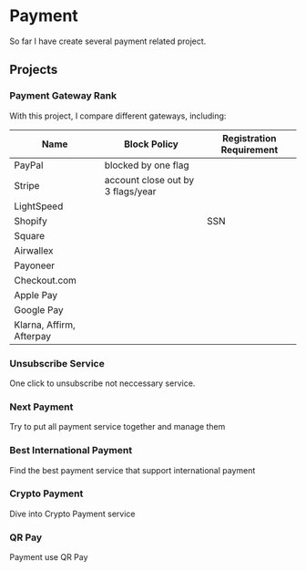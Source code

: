 # Payment

So far I have create several payment related project.

## Projects

### Payment Gateway Rank

With this project, I compare different gateways, including:

| Name | Block Policy | Registration Requirement |
| --- | --- | --- |
| PayPal | blocked by one flag | |
| Stripe | account close out by 3 flags/year | |
| LightSpeed | | |
| Shopify | | SSN |
| Square | | |
| Airwallex | | |
| Payoneer | | |
| Checkout.com | | |
| Apple Pay | | |
| Google Pay | | |
| Klarna, Affirm, Afterpay | | |

### Unsubscribe Service

One click to unsubscribe not neccessary service.

### Next Payment

Try to put all payment service together and manage them

### Best International Payment

Find the best payment service that support international payment

### Crypto Payment

Dive into Crypto Payment service

### QR Pay

Payment use QR Pay
